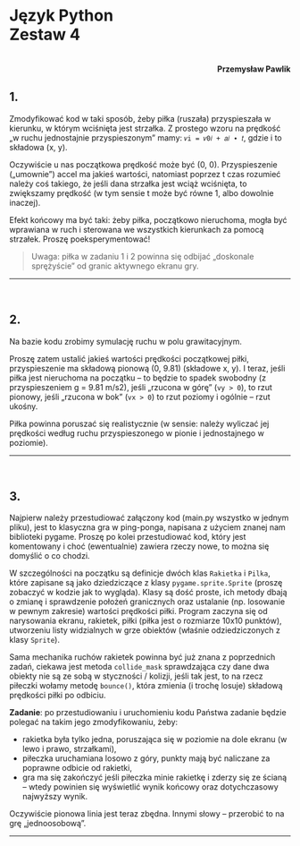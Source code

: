 # **Język Python** <br/> **Zestaw 4**
<br>
<div style="text-align: right"><b>Przemysław Pawlik</b></div>

## **1.**
Zmodyfikować kod w taki sposób, żeby piłka (ruszała) przyspieszała w kierunku, w którym wciśnięta jest strzałka. Z prostego wzoru na prędkość „w ruchu jednostajnie przyspieszonym” mamy: `𝑣i = 𝑣0𝑖 + 𝑎𝑖 ∙ 𝑡`, gdzie i to składowa (x, y). 

Oczywiście u nas początkowa prędkość może być (0, 0). Przyspieszenie („umownie”) accel ma jakieś wartości, natomiast poprzez t czas rozumieć należy coś takiego, że jeśli dana strzałka jest wciąż wciśnięta, to zwiększamy prędkość (w tym sensie t może
być równe 1, albo dowolnie inaczej). 

Efekt końcowy ma być taki: żeby piłka, początkowo nieruchoma, mogła być wprawiana w ruch i sterowana we wszystkich kierunkach za pomocą strzałek. Proszę poeksperymentować! 

>Uwaga: piłka w zadaniu 1 i 2 powinna się odbijać „doskonale sprężyście” od granic aktywnego ekranu gry.

----------
<br>

## **2.**
Na bazie kodu zrobimy symulację ruchu w polu grawitacyjnym. 

Proszę zatem ustalić jakieś wartości prędkości początkowej piłki, przyspieszenie ma składową pionową (0, 9.81) (składowe
x, y). I teraz, jeśli piłka jest nieruchoma na początku – to będzie to spadek swobodny (z przyspieszeniem g = 9.81 m/s2), jeśli „rzucona w górę” (`vy > 0`), to rzut pionowy, jeśli „rzucona w bok” (`vx > 0`) to rzut poziomy i ogólnie – rzut ukośny. 

Piłka powinna poruszać się realistycznie (w sensie: należy wyliczać jej prędkości według ruchu przyspieszonego w pionie i jednostajnego w poziomie).

----------
<br>

## **3.**
Najpierw należy przestudiować załączony kod (main.py wszystko w jednym pliku), jest to klasyczna gra w ping-ponga, napisana z użyciem znanej nam biblioteki pygame. Proszę po kolei przestudiować kod, który jest komentowany i choć (ewentualnie) zawiera rzeczy nowe, to można się domyślić o co chodzi. 

W szczególności na początku są definicje dwóch klas `Rakietka` i `Pilka`, które zapisane są jako dziedziczące z klasy `pygame.sprite.Sprite` (proszę zobaczyć w kodzie jak to wygląda). Klasy są dość proste, ich metody dbają o zmianę i sprawdzenie położeń granicznych oraz ustalanie (np. losowanie w pewnym zakresie) wartości prędkości piłki. Program zaczyna się od narysowania ekranu, rakietek, piłki (piłka jest o rozmiarze 10x10 punktów), utworzeniu listy widzialnych w grze obiektów (właśnie odziedziczonych z klasy `Sprite`). 

Sama mechanika ruchów rakietek powinna być już znana z poprzednich zadań, ciekawa jest metoda `collide_mask` sprawdzająca czy dane dwa obiekty nie są ze sobą w styczności / kolizji, jeśli tak jest, to na rzecz piłeczki wołamy metodę `bounce()`, która zmienia (i trochę losuje) składową prędkości piłki po odbiciu. 

**Zadanie**: po przestudiowaniu i uruchomieniu kodu Państwa zadanie będzie polegać na takim jego zmodyfikowaniu, żeby: 
* rakietka była tylko jedna, poruszająca się w poziomie na dole ekranu (w lewo i prawo, strzałkami), 
* piłeczka uruchamiana losowo z góry, punkty mają być naliczane za poprawne odbicie od rakietki, 
* gra ma się zakończyć jeśli piłeczka minie rakietkę i zderzy się ze ścianą – wtedy powinien się wyświetlić wynik
końcowy oraz dotychczasowy najwyższy wynik. 

Oczywiście pionowa linia jest teraz zbędna. Innymi słowy – przerobić to na grę „jednoosobową”.

----------
<br>
